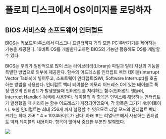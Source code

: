 # 플로피 디스크에서 OS이미지를 로딩하자

## BIOS 서비스와 소프트웨어 인터럽트
BIOS는 키보드/마우스에서 디스크나 프린터까지 거의 모든 PC 주변기기를 제어하는 기능을 제공한다.
16비트 OS를 개발한다고하면 BIOS의 기능만 활용해도 OS를 개발할 수 있다.

BIOS는 우리가 일반적으로 많이 쓰는 라이브러리(Library) 파일과 달리 자신의 기능을 특별한 방법으로 외부에 제공한다.
함수의 어드레스를 인터럽트 벡터 테이블(Interrupt Vector Table)에 넣어두고, 소프트웨어 인터럽트(SWI, Software Interrupt)를 호출하는 방법을 사용한다.
인터럽트 벡터 테이블은 메모리 어드레스 0에 있는 테이블로 특정 번호의 인터럽트가 발생했을때 인터럽트를 처리하는 함수(인터럽트 핸들러, Interrupt Handler) 검색에 사용한다.
테이블의 각 항목은 인덱스에 해당하는 인터럽트가 발생했을 때 처리하는 함수 어드레스가 저장되어있으며, 각 항목은 크기가 4바이트이다.
또한 인터럽트는 최대 256개 까지 설정할 수 잇으므로 리얼 모드의 인터럽트 벡터 크기는 최대 256 * 4 = 1024바이트가 된다.
아래 표는 리얼모드에서 사용하는 인터럽트 벡터 테이블의 내용이다.
항목이 많아서 중요한 부분만 발췌했다.

![](https://github.com/HIPERCUBE/64bit-Multicore-OS/blob/master/book/img/Ch5_img1.jpg)
